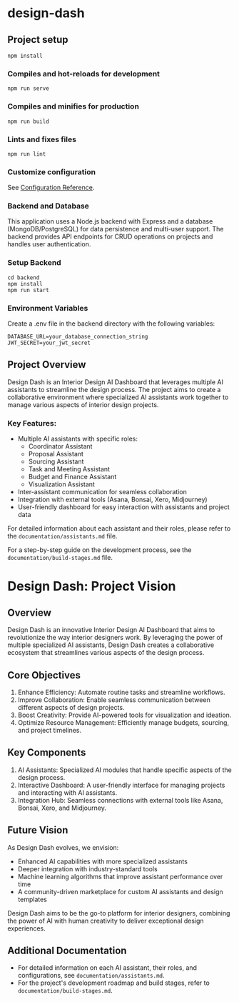 # design-dash

## Project setup
```
npm install
```

### Compiles and hot-reloads for development
```
npm run serve
```

### Compiles and minifies for production
```
npm run build
```

### Lints and fixes files
```
npm run lint
```

### Customize configuration
See [Configuration Reference](https://cli.vuejs.org/config/).

### Backend and Database
This application uses a Node.js backend with Express and a database (MongoDB/PostgreSQL) for data persistence and multi-user support. The backend provides API endpoints for CRUD operations on projects and handles user authentication.

### Setup Backend
```
cd backend
npm install
npm run start
```

### Environment Variables
Create a .env file in the backend directory with the following variables:
```
DATABASE_URL=your_database_connection_string
JWT_SECRET=your_jwt_secret
```

## Project Overview

Design Dash is an Interior Design AI Dashboard that leverages multiple AI assistants to streamline the design process. The project aims to create a collaborative environment where specialized AI assistants work together to manage various aspects of interior design projects.

### Key Features:
- Multiple AI assistants with specific roles:
  - Coordinator Assistant
  - Proposal Assistant
  - Sourcing Assistant
  - Task and Meeting Assistant
  - Budget and Finance Assistant
  - Visualization Assistant
- Inter-assistant communication for seamless collaboration
- Integration with external tools (Asana, Bonsai, Xero, Midjourney)
- User-friendly dashboard for easy interaction with assistants and project data

For detailed information about each assistant and their roles, please refer to the `documentation/assistants.md` file.

For a step-by-step guide on the development process, see the `documentation/build-stages.md` file.

# Design Dash: Project Vision

## Overview
Design Dash is an innovative Interior Design AI Dashboard that aims to revolutionize the way interior designers work. By leveraging the power of multiple specialized AI assistants, Design Dash creates a collaborative ecosystem that streamlines various aspects of the design process.

## Core Objectives
1. Enhance Efficiency: Automate routine tasks and streamline workflows.
2. Improve Collaboration: Enable seamless communication between different aspects of design projects.
3. Boost Creativity: Provide AI-powered tools for visualization and ideation.
4. Optimize Resource Management: Efficiently manage budgets, sourcing, and project timelines.

## Key Components
1. AI Assistants: Specialized AI modules that handle specific aspects of the design process.
2. Interactive Dashboard: A user-friendly interface for managing projects and interacting with AI assistants.
3. Integration Hub: Seamless connections with external tools like Asana, Bonsai, Xero, and Midjourney.

## Future Vision
As Design Dash evolves, we envision:
- Enhanced AI capabilities with more specialized assistants
- Deeper integration with industry-standard tools
- Machine learning algorithms that improve assistant performance over time
- A community-driven marketplace for custom AI assistants and design templates

Design Dash aims to be the go-to platform for interior designers, combining the power of AI with human creativity to deliver exceptional design experiences.

## Additional Documentation
- For detailed information on each AI assistant, their roles, and configurations, see `documentation/assistants.md`.
- For the project's development roadmap and build stages, refer to `documentation/build-stages.md`.